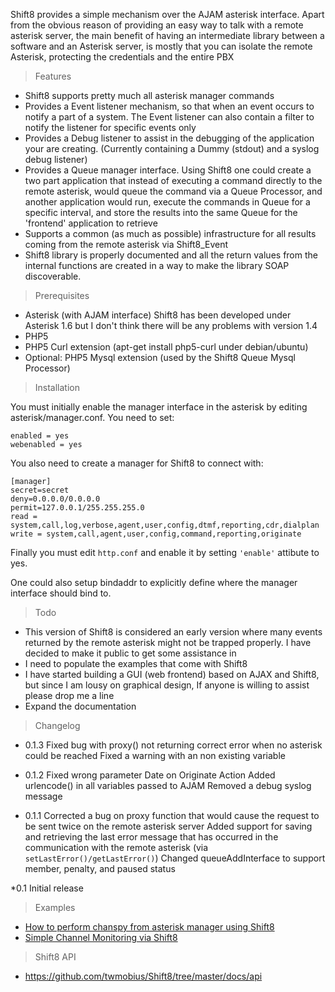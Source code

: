 Shift8 provides a simple mechanism over the AJAM asterisk interface. Apart from the obvious reason of providing an easy way to talk with a remote asterisk server, the main benefit of having an intermediate library between a software and an Asterisk server, is mostly that you can isolate the remote Asterisk, protecting the credentials and the entire PBX

> Features

* Shift8 supports pretty much all asterisk manager commands
* Provides a Event listener mechanism, so that when an event occurs to notify a part of a system. The Event listener can also contain a filter to notify the listener for specific events only
* Provides a Debug listener to assist in the debugging of the application your are creating. (Currently containing a Dummy (stdout) and a syslog debug listener)
* Provides a Queue manager interface. Using Shift8 one could create a two part application that instead of executing a command directly to the remote asterisk, would queue the command via a Queue Processor, and another application would run, execute the commands in Queue for a specific interval, and store the results into the same Queue for the 'frontend' application to retrieve
* Supports a common (as much as possible) infrastructure for all results coming from the remote asterisk via Shift8_Event
* Shift8 library is properly documented and all the return values from the internal functions are created in a way to make the library SOAP discoverable.

> Prerequisites

* Asterisk (with AJAM interface) Shift8 has been developed under Asterisk 1.6 but I don't think there will be any problems with version 1.4
* PHP5
* PHP5 Curl extension (apt-get install php5-curl under debian/ubuntu)
* Optional: PHP5 Mysql extension (used by the Shift8 Queue Mysql Processor)

> Installation

You must initially enable the manager interface in the asterisk by editing asterisk/manager.conf. You need to set:
```
enabled = yes
webenabled = yes
```

You also need to create a manager for Shift8 to connect with:
```
[manager]
secret=secret
deny=0.0.0.0/0.0.0.0
permit=127.0.0.1/255.255.255.0
read = system,call,log,verbose,agent,user,config,dtmf,reporting,cdr,dialplan
write = system,call,agent,user,config,command,reporting,originate
```

Finally you must edit ```http.conf``` and enable it by setting ```'enable'``` attibute to yes.

One could also setup bindaddr to explicitly define where the manager interface should bind to.

> Todo

* This version of Shift8 is considered an early version where many events returned by the remote asterisk might not be trapped properly. I have decided to make it public to get some assistance in
* I need to populate the examples that come with Shift8
* I have started building a GUI (web frontend) based on AJAX and Shift8, but since I am lousy on graphical design, If anyone is willing to assist please drop me a line
* Expand the documentation

> Changelog

* 0.1.3
Fixed bug with proxy() not returning correct error when no asterisk could be reached
Fixed a warning with an non existing variable

* 0.1.2
Fixed wrong parameter Date on Originate Action
Added urlencode() in all variables passed to AJAM
Removed a debug syslog message

* 0.1.1
Corrected a bug on proxy function that would cause the request to be sent twice on the remote asterisk server
Added support for saving and retrieving the last error message that has occurred in the communication with the remote asterisk (via ```setLastError()/getLastError()```)
Changed queueAddInterface to support member, penalty, and paused status

*0.1
Initial release

> Examples

* <a href="https://github.com/twmobius/Shift8/wiki/How-to-perform-ChanSpy-from-Asterisk-Manager-using-Shift8">How to perform chanspy from asterisk manager using Shift8</a></li>
* <a href="https://github.com/twmobius/Shift8/wiki/Simple-Channel-Monitoring-via-Shift8">Simple Channel Monitoring via Shift8</a></li>

> Shift8 API

* https://github.com/twmobius/Shift8/tree/master/docs/api

